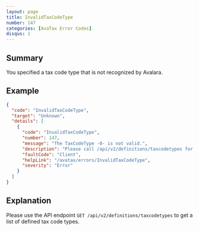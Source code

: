 ```yaml
---
layout: page
title: InvalidTaxCodeType
number: 147
categories: [AvaTax Error Codes]
disqus: 1
---
```


## Summary

You specified a tax code type that is not recognized by Avalara.

## Example

```json
{
  "code": "InvalidTaxCodeType",
  "target": "Unknown",
  "details": [
    {
      "code": "InvalidTaxCodeType",
      "number": 147,
      "message": "The TaxCodeType -0- is not valid.",
      "description": "Please call /api/v2/definitions/taxcodetypes for a list of valid taxcodetypes.",
      "faultCode": "Client",
      "helpLink": "/avatax/errors/InvalidTaxCodeType",
      "severity": "Error"
    }
  ]
}
```

## Explanation

Please use the API endpoint `GET /api/v2/definitions/taxcodetypes` to get a list of defined tax code types.
